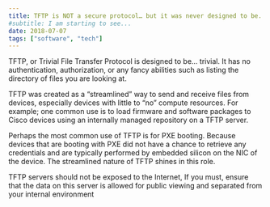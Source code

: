 ```yaml
---
title: TFTP is NOT a secure protocol… but it was never designed to be.
#subtitle: I am starting to see...
date: 2018-07-07
tags: ["software", "tech"]
---
```


TFTP, or Trivial File Transfer Protocol is designed to be… trivial. It has no authentication, authorization, or any fancy abilities such as listing the directory of files you are looking at.

TFTP was created as a “streamlined” way to send and receive files from devices, especially devices with little to “no” compute resources. For example; one common use is to load firmware and software packages to Cisco devices using an internally managed repository on a TFTP server.

Perhaps the most common use of TFTP is for PXE booting. Because devices that are booting with PXE did not have a chance to retrieve any credentials and are typically performed by embedded silicon on the NIC of the device. The streamlined nature of TFTP shines in this role.

TFTP servers should not be exposed to the Internet, If you must, ensure that the data on this server is allowed for public viewing and separated from your internal environment
